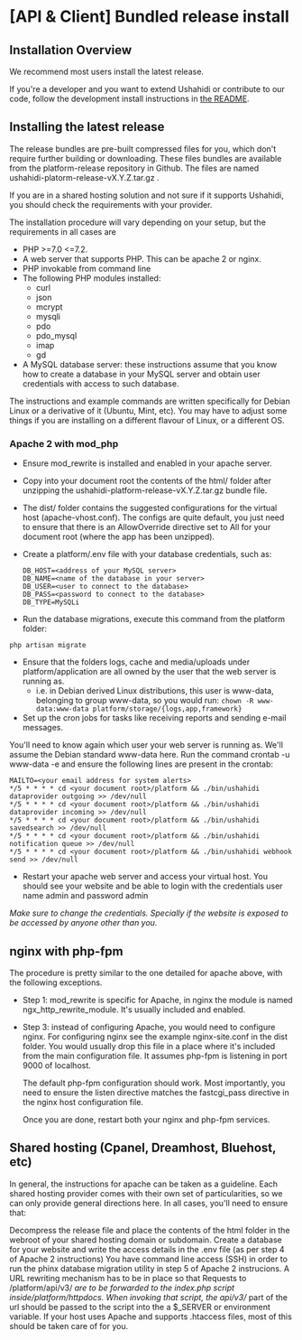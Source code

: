 # \[API  & Client\] Bundled release install

## Installation Overview

We recommend most users install the latest release.

If you're a developer and you want to extend Ushahidi or contribute to our code, follow the development install instructions in [the README](https://github.com/ushahidi/platform/blob/develop/README.md).

## Installing the latest release

The release bundles are pre-built compressed files for you, which don't require further building or downloading. These files bundles are available from the platform-release repository in Github. The files are named ushahidi-platorm-release-vX.Y.Z.tar.gz .

If you are in a shared hosting solution and not sure if it supports Ushahidi, you should check the requirements with your provider.

The installation procedure will vary depending on your setup, but the requirements in all cases are

* PHP &gt;=7.0 &lt;=7.2.
* A web server that supports PHP. This can be apache 2 or nginx.
* PHP invokable from command line
* The following PHP modules installed:
  * curl
  * json
  * mcrypt
  * mysqli
  * pdo
  * pdo\_mysql
  * imap
  * gd
* A MySQL database server: these instructions assume that you know how to create a database in your MySQL server and obtain user credentials with access to such database.

The instructions and example commands are written specifically for Debian Linux or a derivative of it \(Ubuntu, Mint, etc\). You may have to adjust some things if you are installing on a different flavour of Linux, or a different OS.

### Apache 2 with mod\_php

* Ensure mod\_rewrite is installed and enabled in your apache server.
* Copy into your document root the contents of the html/ folder after unzipping the ushahidi-platform-release-vX.Y.Z.tar.gz bundle file.
* The dist/ folder contains the suggested configurations for the virtual host \(apache-vhost.conf\). The configs are quite default, you just need to ensure that there is an AllowOverride directive set to All for your document root \(where the app has been unzipped\).
* Create a platform/.env file with your database credentials, such as:

  ```text
  DB_HOST=<address of your MySQL server>
  DB_NAME=<name of the database in your server>
  DB_USER=<user to connect to the database>
  DB_PASS=<password to connect to the database>
  DB_TYPE=MySQLi
  ```

* Run the database migrations, execute this command from the platform folder:

`php artisan migrate`

* Ensure that the folders logs, cache and media/uploads under platform/application are all owned by the user that the web server is running as.
  * i.e. in Debian derived Linux distributions, this user is www-data, belonging to group www-data, so you would run: `chown -R www-data:www-data platform/storage/{logs,app,framework}`
* Set up the cron jobs for tasks like receiving reports and sending e-mail messages.

You'll need to know again which user your web server is running as. We'll assume the Debian standard www-data here. Run the command crontab -u www-data -e and ensure the following lines are present in the crontab:

```text
MAILTO=<your email address for system alerts>
*/5 * * * * cd <your document root>/platform && ./bin/ushahidi dataprovider outgoing >> /dev/null
*/5 * * * * cd <your document root>/platform && ./bin/ushahidi dataprovider incoming >> /dev/null
*/5 * * * * cd <your document root>/platform && ./bin/ushahidi savedsearch >> /dev/null
*/5 * * * * cd <your document root>/platform && ./bin/ushahidi notification queue >> /dev/null
*/5 * * * * cd <your document root>/platform && ./bin/ushahidi webhook send >> /dev/null
```

* Restart your apache web server and access your virtual host. You should see your website and be able to login with the credentials user name admin and password admin

_Make sure to change the credentials. Specially if the website is exposed to be accessed by anyone other than you._

## nginx with php-fpm

The procedure is pretty similar to the one detailed for apache above, with the following exceptions.

* Step 1: mod\_rewrite is specific for Apache, in nginx the module is named ngx\_http\_rewrite\_module. It's usually included and enabled.
* Step 3: instead of configuring Apache, you would need to configure nginx. For configuring nginx see the example nginx-site.conf in the dist folder. You would usually drop this file in a place where it's included from the main configuration file. It assumes php-fpm is listening in port 9000 of localhost.

  The default php-fpm configuration should work. Most importantly, you need to ensure the listen directive matches the fastcgi\_pass directive in the nginx host configuration file.

  Once you are done, restart both your nginx and php-fpm services.

## Shared hosting \(Cpanel, Dreamhost, Bluehost, etc\)

In general, the instructions for apache can be taken as a guideline. Each shared hosting provider comes with their own set of particularities, so we can only provide general directions here. In all cases, you'll need to ensure that:

Decompress the release file and place the contents of the html folder in the webroot of your shared hosting domain or subdomain. Create a database for your website and write the access details in the .env file \(as per step 4 of Apache 2 instructions\) You have command line access \(SSH\) in order to run the phinx database migration utility in step 5 of Apache 2 instrucions. A URL rewriting mechanism has to be in place so that Requests to /platform/api/v3/ _are to be forwarded to the index.php script inside/platform/httpdocs. When invoking that script, the api/v3/_ part of the url should be passed to the script into the a $\_SERVER or environment variable. If your host uses Apache and supports .htaccess files, most of this should be taken care of for you.

